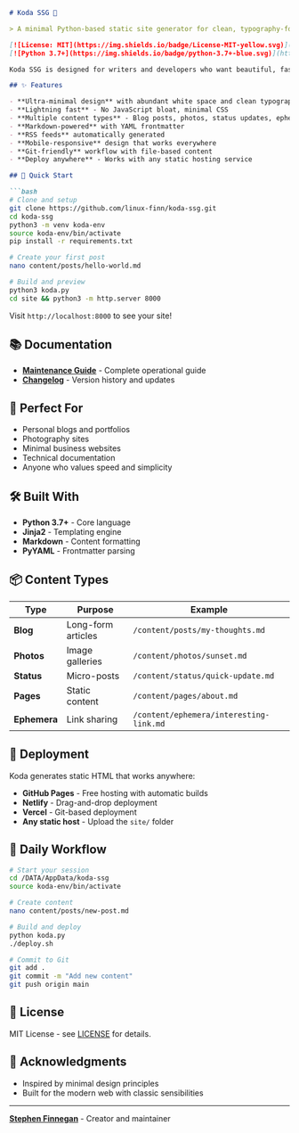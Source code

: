 ```markdown
# Koda SSG 🚀

> A minimal Python-based static site generator for clean, typography-focused websites.

[![License: MIT](https://img.shields.io/badge/License-MIT-yellow.svg)](https://opensource.org/licenses/MIT)
[![Python 3.7+](https://img.shields.io/badge/python-3.7+-blue.svg)](https://www.python.org/downloads/)

Koda SSG is designed for writers and developers who want beautiful, fast-loading websites without the complexity of modern web frameworks. Built for the modern web with classic sensibilities.

## ✨ Features

- **Ultra-minimal design** with abundant white space and clean typography
- **Lightning fast** - No JavaScript bloat, minimal CSS
- **Multiple content types** - Blog posts, photos, status updates, ephemera
- **Markdown-powered** with YAML frontmatter
- **RSS feeds** automatically generated
- **Mobile-responsive** design that works everywhere
- **Git-friendly** workflow with file-based content
- **Deploy anywhere** - Works with any static hosting service

## 🚀 Quick Start

```bash
# Clone and setup
git clone https://github.com/linux-finn/koda-ssg.git
cd koda-ssg
python3 -m venv koda-env
source koda-env/bin/activate
pip install -r requirements.txt

# Create your first post
nano content/posts/hello-world.md

# Build and preview
python3 koda.py
cd site && python3 -m http.server 8000
```

Visit `http://localhost:8000` to see your site!

## 📚 Documentation

- **[Maintenance Guide](docs/MAINTENANCE_GUIDE.md)** - Complete operational guide
- **[Changelog](docs/CHANGELOG.md)** - Version history and updates

## 🎯 Perfect For

- Personal blogs and portfolios
- Photography sites
- Minimal business websites
- Technical documentation
- Anyone who values speed and simplicity

## 🛠️ Built With

- **Python 3.7+** - Core language
- **Jinja2** - Templating engine
- **Markdown** - Content formatting
- **PyYAML** - Frontmatter parsing

## 📦 Content Types

| Type | Purpose | Example |
|------|---------|---------|
| **Blog** | Long-form articles | `/content/posts/my-thoughts.md` |
| **Photos** | Image galleries | `/content/photos/sunset.md` |
| **Status** | Micro-posts | `/content/status/quick-update.md` |
| **Pages** | Static content | `/content/pages/about.md` |
| **Ephemera** | Link sharing | `/content/ephemera/interesting-link.md` |

## 🚀 Deployment

Koda generates static HTML that works anywhere:

- **GitHub Pages** - Free hosting with automatic builds
- **Netlify** - Drag-and-drop deployment
- **Vercel** - Git-based deployment
- **Any static host** - Upload the `site/` folder

## 🔧 Daily Workflow

```bash
# Start your session
cd /DATA/AppData/koda-ssg
source koda-env/bin/activate

# Create content
nano content/posts/new-post.md

# Build and deploy
python koda.py
./deploy.sh

# Commit to Git
git add .
git commit -m "Add new content"
git push origin main
```

## 📄 License

MIT License - see [LICENSE](LICENSE) for details.

## 🙏 Acknowledgments

- Inspired by minimal design principles
- Built for the modern web with classic sensibilities

---

**[Stephen Finnegan](https://stephenfinnegan.com)** - Creator and maintainer
```
